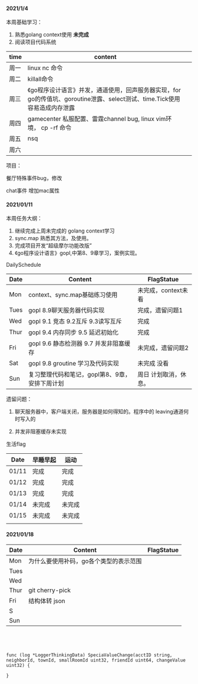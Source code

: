 #### 2021/1/4

本周基础学习：

1.  熟悉golang context使用   **未完成**
2.  阅读项目代码系统

| time | content                                                      |      |
| :--- | ------------------------------------------------------------ | ---- |
| 周一 | linux nc 命令                                                |      |
| 周二 | killall命令                                                  |      |
| 周三 | 《go程序设计语言》并发，通道使用，回声服务器实现，for go的传值坑、goroutine泄露、select测试、time.Tick使用容易造成内存泄露 |      |
| 周四 | gamecenter 私服配置、雷霆channel bug, linux vim环境， cp -rf 命令 |      |
| 周五 | nsq                                                          |      |
| 周六 |                                                              |      |

 

项目：

餐厅特殊事件bug，修改

chat事件 增加mac属性





#### 2021/01/11

本周任务大纲：

1.  继续完成上周未完成的 golang context学习
2. sync.map 熟悉其方法，及使用。
3. 完成项目开发“超级摩尔功能改版”
4. 《go程序设计语言》gopl,中第8、9章学习，案例实现。

DailySchedule

| Date | Content                                        | FlagStatue            |
| ---- | ---------------------------------------------- | --------------------- |
| Mon  | context、sync.map基础练习使用                  | 未完成，context未看   |
| Tues | gopl 8.9聊天服务器代码实现                     | 完成，遗留问题1       |
| Wed  | gopl 9.1 竞态 9.2互斥  9.3读写互斥             | 完成                  |
| Thur | gopl 9.4 内存同步 9.5 延迟初始化               | 完成                  |
| Fri  | gopl 9.6 静态检测器 9.7 并发非阻塞缓存         | 未完成，遗留问题2     |
| Sat  | gopl 9.8 groutine 学习及代码实现               | 未完成 没看           |
| Sun  | 复习整理代码和笔记，gopl第8、9章，安排下周计划 | 周日 计划取消，休息。 |

遗留问题：

1. 聊天服务器中，客户端关闭，服务器是如何得知的。程序中的 leaving通道何时写入的

2. 并发非阻塞缓存未实现

   

生活flag

| Date  | 早睡早起 | 运动   |
| ----- | -------- | ------ |
| 01/11 | 完成     | 完成   |
| 01/12 | 完成     | 完成   |
| 01/13 | 完成     | 完成   |
| 01/14 | 未完成   | 未完成 |
| 01/15 | 未完成   | 未完成 |
|       |          |        |



#### 2021/01/18

| Date | Content                                | FlagStatue |
| ---- | -------------------------------------- | ---------- |
| Mon  | 为什么要使用补码，go各个类型的表示范围 |            |
| Tues |                                        |            |
| Wed  |                                        |            |
| Thur | git cherry-pick                        |            |
| Fri  | 结构体转 json                          |            |
| S    |                                        |            |
| Sun  |                                        |            |

```




func (log *LoggerThinkingData) SpeciaValueChange(acctID string, neighborId, townId, smallRoomId uint32, friendId uint64, changeValue uint32) {

}
```

